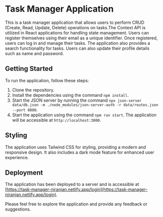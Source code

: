 # Task Manager Application

This is a task manager application that allows users to perform CRUD (Create, Read, Update, Delete) operations on tasks.The Context API is utilized in React applications for handling state management. Users can register themselves using their email as a unique identifier. Once registered, users can log in and manage their tasks. The application also provides a search functionality for tasks. Users can also update their profile details such as name and password.

## Getting Started

To run the application, follow these steps:

1. Clone the repository.
2. Install the dependencies using the command `npm install`.
3. Start the JSON server by running the command `npx json-server data/db.json -m ./node_modules/json-server-auth -r data/routes.json --port 8080`.
4. Start the application using the command `npm run start`. The application will be accessible at `http://localhost:3000`.

## Styling

The application uses Tailwind CSS for styling, providing a modern and responsive design. It also includes a dark mode feature for enhanced user experience.

## Deployment

The application has been deployed to a server and is accessible at [https://task-manager-niranjan.netlify.app/login](https://task-manager-niranjan.netlify.app/login).

Please feel free to explore the application and provide any feedback or suggestions.